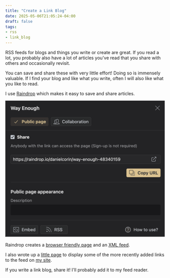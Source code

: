 ```yaml
---
title: "Create a Link Blog"
date: 2025-05-06T21:05:24-04:00
draft: false
tags:
- rss
- link_blog
---
```


RSS feeds for blogs and things you write or create are great.
If you read a lot, you probably also have a lot of articles you've read that you share with others and occasionally revisit.

You can save and share these with very little effort!
Doing so is immensely valuable.
If I find your blog and like what you write, often I will also like what you like to read.

I use [Raindrop](https://raindrop.io/) which makes it easy to save and share articles.

![Screenshot of Raindrop.io interface showing how to share a feed](images/raindrop-feed.png)

Raindrop creates a [browser friendly page](https://raindrop.io/danielcorin/way-enough-48340159) and an [XML feed](https://bg.raindrop.io/rss/public/48340159).

I also wrote up a [little page](https://github.com/danielcorin/blog/blob/main/layouts/feeds/single.html) to display some of the more recently added links to the feed on [my site](/feeds/link-blog/).

If you write a link blog, share it!
I'll probably add it to my feed reader.
